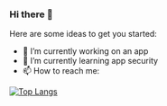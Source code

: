 ### Hi there 👋

Here are some ideas to get you started:

- 🔭 I’m currently working on an app
- 🌱 I’m currently learning app security
- 📫 How to reach me: 


[![Top Langs](https://github-readme-stats.vercel.app/api/top-langs/?username=AyllaChristinne&layout=compact)](https://github.com/AyllaChristinne/github-readme-stats)


